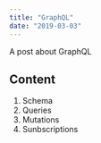 ```yaml
---
title: "GraphQL"
date: "2019-03-03"
---
```


A post about GraphQL

## Content

1. Schema
2. Queries
3. Mutations
4. Sunbscriptions
